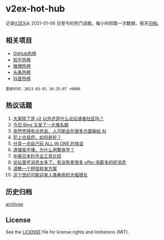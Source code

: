 # v2ex-hot-hub

 记录[V2EX](https://www.v2ex.com/)从 2021-01-06 日至今的热门话题。每小时抓取一次数据，按天[归档](archives)。
 
 ## 相关项目

- [GitHub热榜](https://github.com/it985/github-hot-hub)
- [知乎热榜](https://github.com/it985/zhihu-hot-hub)
- [微博热榜](https://github.com/it985/weibo-hot-hub)
- [头条热榜](https://github.com/it985/toutiao-hot-hub)
- [抖音热榜](https://github.com/it985/douyin-hot-hub)


 `更新时间：2023-03-01 10:25:07 +0800`

## 热议话题

1. [大家除了逛 v2 以外还逛什么论坛或者社区吗？](https://www.v2ex.com/t/919822)
1. [今日 Bing 又发了一大堆名额](https://www.v2ex.com/t/919767)
1. [突然觉得有点悲哀，人可能会在很多方面输给 AI](https://www.v2ex.com/t/920004)
1. [犯上仓鼠症，如何是好？](https://www.v2ex.com/t/919864)
1. [分享一点自己玩 ALL IN ONE 的体会](https://www.v2ex.com/t/919753)
1. [道理我不懂，为什么用繁体字？](https://www.v2ex.com/t/920019)
1. [中美日本科毕业工资比较](https://www.v2ex.com/t/919797)
1. [论坛里坏消息太多了，有没有拿很多 offer 涨薪多的好消息](https://www.v2ex.com/t/919844)
1. [请教一个短信转发方案](https://www.v2ex.com/t/919761)
1. [这个世纪可能迎来人类寿命的大幅增长](https://www.v2ex.com/t/919858)

## 历史归档

[archives](archives)

## License

See the [LICENSE](LICENSE) file for license rights and limitations (MIT).
